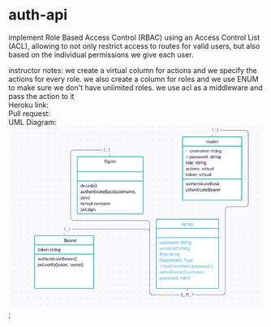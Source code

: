 # auth-api
 implement Role Based Access Control (RBAC) using an Access Control List (ACL), allowing to not only restrict access to routes for valid users, but also based on the individual permissions we give each user.

 instructor notes: we create a virtual column for actions and we specify the actions for every role. we also create a column for roles and we use ENUM to make sure we don't have unlimited roles. we use acl as a middleware and pass the action to it <br>
 Heroku link: <br>
 Pull request: <br>
 UML Diagram: !['uml'](./uml.png);
